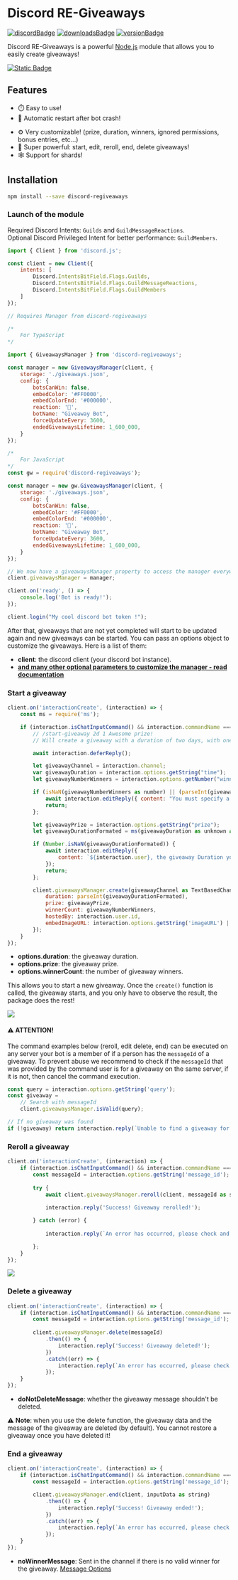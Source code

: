 # Discord RE-Giveaways

[![discordBadge](https://img.shields.io/badge/Chat-Click%20here-7289d9?style=for-the-badge&logo=discord)](https://discord.gg/ihorizon)
[![downloadsBadge](https://img.shields.io/npm/dt/discord-regiveaways?style=for-the-badge)](https://npmjs.com/discord-regiveaways)
[![versionBadge](https://img.shields.io/npm/v/discord-regiveaways?style=for-the-badge)](https://npmjs.com/discord-regiveaways)

Discord RE-Giveaways is a powerful [Node.js](https://nodejs.org) module that allows you to easily create giveaways!

[![Static Badge](https://img.shields.io/badge/Created%20by%20iHorizon%20Team-blue)](https://ihorizon.me)

## Features

-   ⏱️ Easy to use!
-   🔄 Automatic restart after bot crash!
<!-- -   🇫🇷 Support for translations: adapt the strings for your own language! -->
<!-- -   📁 Support for all databases! (default is json) -->
-   ⚙️ Very customizable! (prize, duration, winners, ignored permissions, bonus entries, etc...)
-   🚀 Super powerful: start, edit, reroll, end, delete giveaways!
-   🕸️ Support for shards!

## Installation

```bash
npm install --save discord-regiveaways
```

### Launch of the module

Required Discord Intents: `Guilds` and `GuildMessageReactions`.  
Optional Discord Privileged Intent for better performance: `GuildMembers`.

```js
import { Client } from 'discord.js';

const client = new Client({
    intents: [
        Discord.IntentsBitField.Flags.Guilds,
        Discord.IntentsBitField.Flags.GuildMessageReactions,
        Discord.IntentsBitField.Flags.GuildMembers
    ]
});

// Requires Manager from discord-regiveaways

/*
    For TypeScript
*/

import { GiveawaysManager } from 'discord-regiveaways';

const manager = new GiveawaysManager(client, {
    storage: './giveaways.json',
    config: {
        botsCanWin: false,
        embedColor: '#FF0000',
        embedColorEnd: '#000000',
        reaction: '💫',
        botName: "Giveaway Bot",
        forceUpdateEvery: 3600,
        endedGiveawaysLifetime: 1_600_000,
    }
});

/*
    For JavaScript
*/
const gw = require('discord-regiveaways');

const manager = new gw.GiveawaysManager(client, {
    storage: './giveaways.json',
    config: {
        botsCanWin: false,
        embedColor: '#FF0000',
        embedColorEnd: '#000000',
        reaction: '💫',
        botName: "Giveaway Bot",
        forceUpdateEvery: 3600,
        endedGiveawaysLifetime: 1_600_000,
    }
});

// We now have a giveawaysManager property to access the manager everywhere!
client.giveawaysManager = manager;

client.on('ready', () => {
    console.log('Bot is ready!');
});

client.login("My cool discord bot token !");
```

After that, giveaways that are not yet completed will start to be updated again and new giveaways can be started.
You can pass an options object to customize the giveaways. Here is a list of them:

-   **client**: the discord client (your discord bot instance).
-   **[and many other optional parameters to customize the manager - read documentation](https://discord-regiveaways.js.org/global.html#GiveawaysManagerOptions)**

### Start a giveaway

```js
client.on('interactionCreate', (interaction) => {
    const ms = require('ms');

    if (interaction.isChatInputCommand() && interaction.commandName === 'start-giveaway') {
        // /start-giveaway 2d 1 Awesome prize!
        // Will create a giveaway with a duration of two days, with one winner and the prize will be "Awesome prize!"

        await interaction.deferReply();

        let giveawayChannel = interaction.channel;
        var giveawayDuration = interaction.options.getString("time");
        let giveawayNumberWinners = interaction.options.getNumber("winner");

        if (isNaN(giveawayNumberWinners as number) || (parseInt(giveawayNumberWinners as unknown as string) <= 0)) {
            await interaction.editReply({ content: "You must specify a valid number of winners!" });
            return;
        };

        let giveawayPrize = interaction.options.getString("prize");
        let giveawayDurationFormated = ms(giveawayDuration as unknown as number);

        if (Number.isNaN(giveawayDurationFormated)) {
            await interaction.editReply({
                content: `${interaction.user}, the giveaway Duration you specified are invalid, please try again!`
            });
            return;
        };

        client.giveawaysManager.create(giveawayChannel as TextBasedChannel, {
            duration: parseInt(giveawayDurationFormated),
            prize: giveawayPrize,
            winnerCount: giveawayNumberWinners,
            hostedBy: interaction.user.id,
            embedImageURL: interaction.options.getString('imageURL') || undefined
        });
    }
});
```

-   **options.duration**: the giveaway duration.
-   **options.prize**: the giveaway prize.
-   **options.winnerCount**: the number of giveaway winners.
<!-- -   **[and many other optional parameters to customize the giveaway - read documentation](https://discord-regiveaways.js.org/global.html#GiveawayStartOptions)** -->

This allows you to start a new giveaway. Once the `create()` function is called, the giveaway starts, and you only have to observe the result, the package does the rest!

<a href="https://github.com/ihrz/discord-regiveaways/blob/main/imgs/giveawayCreated.png?raw=true">
    <img src="https://github.com/ihrz/discord-regiveaways/blob/main/imgs/giveawayCreated.png?raw=true"/>
</a>

#### ⚠ ATTENTION!

The command examples below (reroll, edit delete, end) can be executed on any server your bot is a member of if a person has the `messageId` of a giveaway. To prevent abuse we recommend to check if the `messageId` that was provided by the command user is for a giveaway on the same server, if it is not, then cancel the command execution.

```js
const query = interaction.options.getString('query');
const giveaway =
    // Search with messageId
    client.giveawaysManager.isValid(query);

// If no giveaway was found
if (!giveaway) return interaction.reply(`Unable to find a giveaway for \`${query}\`.`);
```

### Reroll a giveaway

```js
client.on('interactionCreate', (interaction) => {
    if (interaction.isChatInputCommand() && interaction.commandName === 'reroll') {
        const messageId = interaction.options.getString('message_id');
        
        try {
            await client.giveawaysManager.reroll(client, messageId as string);
            
            interaction.reply('Success! Giveaway rerolled!');

        } catch (error) {
            
            interaction.reply(`An error has occurred, please check and try again\n\`${error}\``);

        };
    }
});
```

<a href="https://github.com/ihrz/discord-regiveaways/blob/main/imgs/giveawayReroll.png?raw=true">
    <img src="https://github.com/ihrz/discord-regiveaways/blob/main/imgs/giveawayReroll.png?raw=true"/>
</a>

### Delete a giveaway

```js
client.on('interactionCreate', (interaction) => {
    if (interaction.isChatInputCommand() && interaction.commandName === 'delete') {
        const messageId = interaction.options.getString('message_id');
        
        client.giveawaysManager.delete(messageId)
            .then(() => {
                interaction.reply('Success! Giveaway deleted!');
            })
            .catch((err) => {
                interaction.reply(`An error has occurred, please check and try again.\n\`${err}\``);
            });
    }
});
```

-   **doNotDeleteMessage**: whether the giveaway message shouldn't be deleted.

⚠️ **Note**: when you use the delete function, the giveaway data and the message of the giveaway are deleted (by default). You cannot restore a giveaway once you have deleted it!

### End a giveaway

```js
client.on('interactionCreate', (interaction) => {
    if (interaction.isChatInputCommand() && interaction.commandName === 'end') {
        const messageId = interaction.options.getString('message_id');

        client.giveawaysManager.end(client, inputData as string)
            .then(() => {
                interaction.reply('Success! Giveaway ended!');
            })
            .catch((err) => {
                interaction.reply(`An error has occurred, please check and try again.\n\`${err}\``);
            });
    }
});
```

-   **noWinnerMessage**: Sent in the channel if there is no valid winner for the giveaway. [Message Options](https://github.com/Androz2091/discord-regiveaways#message-options)